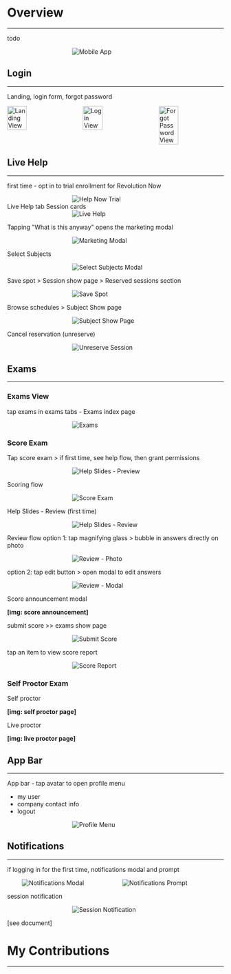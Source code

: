 # **<a style="color: var(--ion-color-dark);" name="overview">Overview</a>**

<hr style="border-bottom: 2px solid var(--ion-color-secondary);" />

todo
<div 
  style="display: flex; flex-direction: row; justify-content: center;"
>
  <div style="width: 40%; height: auto;">
    <img 
      src="https://beiatrix.s3.us-west-1.amazonaws.com/projects/mobile-app/mobile-app-cover.gif"
      alt="Mobile App" 
    />
  </div>
</div>

## **<a style="color: var(--ion-color-dark);" name="login">Login</a>**

<hr style="border-bottom: 2px solid var(--ion-color-secondary-tint);" />

Landing, login form, forgot password

<div 
  style="display: flex; flex-direction: row; justify-content: space-between;"
>
  <img 
    src="https://beiatrix.s3.us-west-1.amazonaws.com/projects/mobile-app/landing.jpg"
    alt="Landing View" 
    style="width: 30%; height: auto;"
  />
  <img 
    src="https://beiatrix.s3.us-west-1.amazonaws.com/projects/mobile-app/login.jpg"
    alt="Login View" 
    style="width: 30%; height: auto;"
  />
  <img 
    src="https://beiatrix.s3.us-west-1.amazonaws.com/projects/mobile-app/forgot-password.jpg"
    alt="Forgot Password View" 
    style="width: 30%; height: auto;"
  />
</div>

## **<a style="color: var(--ion-color-dark);" name="live-help">Live Help</a>**

<hr style="border-bottom: 2px solid var(--ion-color-secondary-tint);" />

first time - opt in to trial enrollment for Revolution Now

<div 
  style="display: flex; flex-direction: row; justify-content: center;"
>
  <div style="width: 40%; height: auto;">
    <img 
      src="https://beiatrix.s3.us-west-1.amazonaws.com/projects/mobile-app/help-now-trial.jpg"
      alt="Help Now Trial" 
    />
  </div>
</div>
Live Help tab
Session cards

<div 
  style="display: flex; flex-direction: row; justify-content: center;"
>
  <div style="width: 40%; height: auto;">
    <img 
      src="https://beiatrix.s3.us-west-1.amazonaws.com/projects/mobile-app/live-help.jpg"
      alt="Live Help" 
    />
  </div>
</div>

Tapping "What is this anyway" opens the marketing modal 

<div 
  style="display: flex; flex-direction: row; justify-content: center;"
>
  <div style="width: 40%; height: auto;">
    <img 
      src="https://beiatrix.s3.us-west-1.amazonaws.com/projects/mobile-app/marketing-modal.gif"
      alt="Marketing Modal" 
    />
  </div>
</div>


Select Subjects

<div 
  style="display: flex; flex-direction: row; justify-content: center;"
>
  <div style="width: 40%; height: auto;">
    <img 
      src="https://beiatrix.s3.us-west-1.amazonaws.com/projects/mobile-app/select-subjects-modal.gif"
      alt="Select Subjects Modal" 
    />
  </div>
</div>

Save spot > Session show page > Reserved sessions section

<div 
  style="display: flex; flex-direction: row; justify-content: center;"
>
  <div style="width: 40%; height: auto;">
    <img 
      src="https://beiatrix.s3.us-west-1.amazonaws.com/projects/mobile-app/save-spot.gif"
      alt="Save Spot" 
    />
  </div>
</div>

Browse schedules > Subject Show page

<div 
  style="display: flex; flex-direction: row; justify-content: center;"
>
  <div style="width: 40%; height: auto;">
    <img 
      src="https://beiatrix.s3.us-west-1.amazonaws.com/projects/mobile-app/subject-show.gif"
      alt="Subject Show Page" 
    />
  </div>
</div>

Cancel reservation (unreserve)

<div 
  style="display: flex; flex-direction: row; justify-content: center;"
>
  <div style="width: 40%; height: auto;">
    <img 
      src="https://beiatrix.s3.us-west-1.amazonaws.com/projects/mobile-app/unreserve.gif"
      alt="Unreserve Session" 
    />
  </div>
</div>

## **<a style="color: var(--ion-color-dark);" name="exams">Exams</a>**

<hr style="border-bottom: 2px solid var(--ion-color-secondary-tint);" />

### **<a style="color: var(--ion-color-dark);" name="exams-view">Exams View</a>**

tap exams in exams tabs - Exams index page

<div 
  style="display: flex; flex-direction: row; justify-content: center;"
>
  <div style="width: 40%; height: auto;">
    <img 
      src="https://beiatrix.s3.us-west-1.amazonaws.com/projects/mobile-app/exams.jpg"
      alt="Exams" 
    />
  </div>
</div>

### **<a style="color: var(--ion-color-dark);" name="score-exam">Score Exam</a>**

Tap score exam > if first time, see help flow, then grant permissions

<div 
  style="display: flex; flex-direction: row; justify-content: center;"
>
  <div style="width: 40%; height: auto;">
    <img 
      src="https://beiatrix.s3.us-west-1.amazonaws.com/projects/mobile-app/help-slides-preview.gif"
      alt="Help Slides - Preview" 
    />
  </div>
</div>

Scoring flow

<div 
  style="display: flex; flex-direction: row; justify-content: center;"
>
  <div style="width: 40%; height: auto;">
    <img 
      src="https://beiatrix.s3.us-west-1.amazonaws.com/projects/mobile-app/score-exam.gif"
      alt="Score Exam" 
    />
  </div>
</div>

Help Slides - Review (first time)

<div 
  style="display: flex; flex-direction: row; justify-content: center;"
>
  <div style="width: 40%; height: auto;">
    <img 
      src="https://beiatrix.s3.us-west-1.amazonaws.com/projects/mobile-app/help-slides-review.gif"
      alt="Help Slides - Review" 
    />
  </div>
</div>

Review flow
option 1: tap magnifying glass > bubble in answers directly on photo

<div 
  style="display: flex; flex-direction: row; justify-content: center;"
>
  <div style="width: 40%; height: auto;">
    <img 
      src="https://beiatrix.s3.us-west-1.amazonaws.com/projects/mobile-app/review-photo.gif"
      alt="Review - Photo" 
    />
  </div>
</div>

option 2: tap edit button > open modal to edit answers

<div 
  style="display: flex; flex-direction: row; justify-content: center;"
>
  <div style="width: 40%; height: auto;">
    <img 
      src="https://beiatrix.s3.us-west-1.amazonaws.com/projects/mobile-app/review-modal.gif"
      alt="Review - Modal" 
    />
  </div>
</div>

Score announcement modal

**[img: score announcement]**

submit score >> exams show page

<div 
  style="display: flex; flex-direction: row; justify-content: center;"
>
  <div style="width: 40%; height: auto;">
    <img 
      src="https://beiatrix.s3.us-west-1.amazonaws.com/projects/mobile-app/submit-score.gif"
      alt="Submit Score" 
    />
  </div>
</div>

tap an item to view score report 

<div 
  style="display: flex; flex-direction: row; justify-content: center;"
>
  <div style="width: 40%; height: auto;">
    <img 
      src="https://beiatrix.s3.us-west-1.amazonaws.com/projects/mobile-app/score-report.gif"
      alt="Score Report" 
    />
  </div>
</div>

### **<a style="color: var(--ion-color-dark);" name="self-proctor-exam">Self Proctor Exam</a>**

Self proctor

**[img: self proctor page]**

Live proctor

**[img: live proctor page]**

## **<a style="color: var(--ion-color-dark);" name="app-bar">App Bar</a>**

<hr style="border-bottom: 2px solid var(--ion-color-secondary-tint);" />

App bar - tap avatar to open profile menu

- my user
- company contact info
- logout 

<div 
  style="display: flex; flex-direction: row; justify-content: center;"
>
  <div style="width: 40%; height: auto;">
    <img 
      src="https://beiatrix.s3.us-west-1.amazonaws.com/projects/mobile-app/profile-menu.gif"
      alt="Profile Menu" 
    />
  </div>
</div>

## **<a style="color: var(--ion-color-dark);" name="notifications-modal">Notifications</a>**

<hr style="border-bottom: 2px solid var(--ion-color-secondary-tint);" />

if logging in for the first time, notifications modal and prompt

<div 
  style="display: flex; flex-direction: row; justify-content: center;"
>
  <div style="width: 40%; height: auto; margin-right: 2rem">
    <img 
      src="https://beiatrix.s3.us-west-1.amazonaws.com/projects/mobile-app/notifications-modal.jpg"
      alt="Notifications Modal" 
    />
  </div>
  <div style="width: 40%; height: auto;">
    <img 
      src="https://beiatrix.s3.us-west-1.amazonaws.com/projects/mobile-app/notifications-prompt.jpg"
      alt="Notifications Prompt"
    />
  </div>
</div>

session notification

<div 
  style="display: flex; flex-direction: row; justify-content: center;"
>
  <div style="width: 40%; height: auto;">
    <img 
      src="https://beiatrix.s3.us-west-1.amazonaws.com/projects/mobile-app/session-notification.gif"
      alt="Session Notification" 
    />
  </div>
</div>

[see document]

# **<a style="color: var(--ion-color-dark);" name="my-contributions">My Contributions</a>**

<hr style="border-bottom: 2px solid var(--ion-color-secondary);" />
